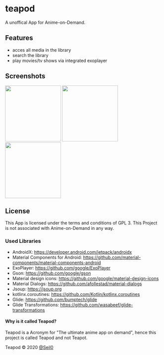 # teapod

A unoffical App for Anime-on-Demand.

## Features
* acces all media in the library
* search the library
* play movies/tv shows via integrated exoplayer

## Screenshots
[<img src="https://www.mosad.xyz/images/Teapod/Teapod_Library.png" width=180>](https://www.mosad.xyz/images/Teapod/Teapod_Library.png)
[<img src="https://www.mosad.xyz/images/Teapod/Teapod_Media.png" width=180>](https://www.mosad.xyz/images/Teapod/Teapod_Media.png)
[<img src="https://www.mosad.xyz/images/Teapod/Teapod_Search.png" width=180>](https://www.mosad.xyz/images/Teapod/Teapod_Search.png)

## License
This App is licensed under the terms and conditions of GPL 3. This Project is not associated with Anime-on-Demand in any way.

### Used Libraries
* AndroidX: https://developer.android.com/jetpack/androidx
* Material Components for Android: https://github.com/material-components/material-components-android
* ExoPlayer: https://github.com/google/ExoPlayer
* Gson: https://github.com/google/gson
* Material design icons: https://github.com/google/material-design-icons
* Material Dialogs: https://github.com/afollestad/material-dialogs
* Jsoup: https://jsoup.org
* kotlinx.coroutines: https://github.com/Kotlin/kotlinx.coroutines
* Glide: https://github.com/bumptech/glide
* Glide Transformations: https://github.com/wasabeef/glide-transformations

#### Why is it called Teapod?
Teapod is a Acronym for "The ultimate anime app on demand", hence this project is called Teapod and not Teapot.

Teapod © 2020 [@Seil0](https://git.mosad.xyz/Seil0)
